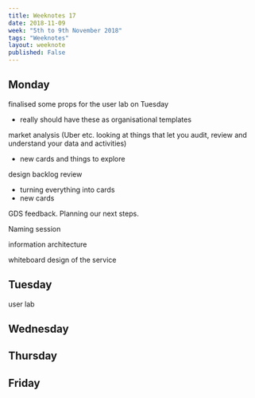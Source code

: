 ```yaml
---
title: Weeknotes 17
date: 2018-11-09
week: "5th to 9th November 2018"
tags: "Weeknotes"
layout: weeknote
published: False
---
```


## Monday

finalised some props for the user lab on Tuesday

- really should have these as organisational templates

market analysis (Uber etc. looking at things that let you audit, review and understand your data and activities)

- new cards and things to explore

design backlog review

- turning everything into cards
- new cards

GDS feedback. Planning our next steps.

Naming session

information architecture

whiteboard design of the service

## Tuesday

user lab

## Wednesday



## Thursday


## Friday
